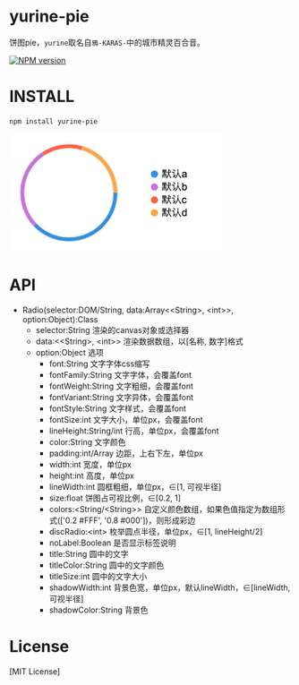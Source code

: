 # yurine-pie

饼图pie，`yurine`取名自`鴉-KARAS-`中的城市精灵百合音。

[![NPM version](https://badge.fury.io/js/yurine-pie.png)](https://npmjs.org/package/yurine-pie)

# INSTALL
```
npm install yurine-pie
```

[![preview](https://raw.githubusercontent.com/yurine-graphics/pie/master/preview.png)](https://github.com/yurine-graphics/pie)

# API
 * Radio(selector:DOM/String, data:Array\<\<String>, \<int>>, option:Object):Class
   * selector:String 渲染的canvas对象或选择器
   * data:\<\<String>, \<int>> 渲染数据数组，以\[名称, 数字]格式
   * option:Object 选项
     - font:String 文字字体css缩写
     - fontFamily:String 文字字体，会覆盖font
     - fontWeight:String 文字粗细，会覆盖font
     - fontVariant:String 文字异体，会覆盖font
     - fontStyle:String 文字样式，会覆盖font
     - fontSize:int 文字大小，单位px，会覆盖font
     - lineHeight:String/int 行高，单位px，会覆盖font
     - color:String 文字颜色
     - padding:int/Array 边距，上右下左，单位px
     - width:int 宽度，单位px
     - height:int 高度，单位px
     - lineWidth:int 圆框粗细，单位px，∈\[1, 可视半径]
     - size:float 饼图占可视比例，∈\[0.2, 1]
     - colors:\<String/\<String>> 自定义颜色数组，如果色值指定为数组形式(\['0.2 #FFF', '0.8 #000'])，则形成彩边
     - discRadio:\<int> 枚举圆点半径，单位px，∈\[1, lineHeight/2]
     - noLabel:Boolean 是否显示标签说明
     - title:String 圆中的文字
     - titleColor:String 圆中的文字颜色
     - titleSize:int 圆中的文字大小
     - shadowWidth:int 背景色宽，单位px，默认lineWidth，∈\[lineWidth, 可视半径]
     - shadowColor:String 背景色

# License
[MIT License]

